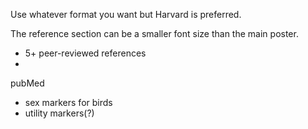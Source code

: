 Use whatever format you want but Harvard is preferred.


The reference section can be a smaller font size than the main poster.
- 5+ peer-reviewed references
- 

pubMed
- sex markers for birds
- utility markers(?)